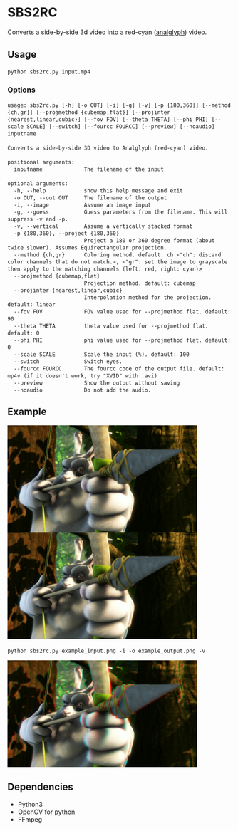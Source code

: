 # SBS2RC
Converts a side-by-side 3d video into a red-cyan ([analglyph](https://en.wikipedia.org/wiki/Anaglyph_3D)) video.

## Usage
```
python sbs2rc.py input.mp4
```

### Options
```
usage: sbs2rc.py [-h] [-o OUT] [-i] [-g] [-v] [-p {180,360}] [--method {ch,gr}] [--projmethod {cubemap,flat}] [--projinter {nearest,linear,cubic}] [--fov FOV] [--theta THETA] [--phi PHI] [--scale SCALE] [--switch] [--fourcc FOURCC] [--preview] [--noaudio] inputname

Converts a side-by-side 3D video to Analglyph (red-cyan) video.

positional arguments:
  inputname             The filename of the input

optional arguments:
  -h, --help            show this help message and exit
  -o OUT, --out OUT     The filename of the output
  -i, --image           Assume an image input
  -g, --guess           Guess parameters from the filename. This will suppress -v and -p.
  -v, --vertical        Assume a vertically stacked format
  -p {180,360}, --project {180,360}
                        Project a 180 or 360 degree format (about twice slower). Assumes Equirectangular projection.
  --method {ch,gr}      Coloring method. default: ch <"ch": discard color channels that do not match.>, <"gr": set the image to grayscale then apply to the matching channels (left: red, right: cyan)>
  --projmethod {cubemap,flat}
                        Projection method. default: cubemap
  --projinter {nearest,linear,cubic}
                        Interpolation method for the projection. default: linear
  --fov FOV             FOV value used for --projmethod flat. default: 90
  --theta THETA         theta value used for --projmethod flat. default: 0
  --phi PHI             phi value used for --projmethod flat. default: 0
  --scale SCALE         Scale the input (%). default: 100
  --switch              Switch eyes.
  --fourcc FOURCC       The fourcc code of the output file. default: mp4v (if it doesn't work, try "XVID" with .avi)
  --preview             Show the output without saving
  --noaudio             Do not add the audio.
```

## Example
![input](example_input.png)

`python sbs2rc.py example_input.png -i -o example_output.png -v`

![ouput](example_output.png)

## Dependencies
- Python3
- OpenCV for python
- FFmpeg
